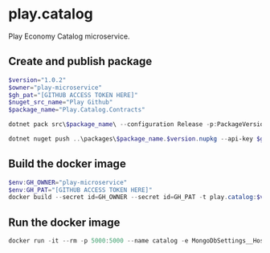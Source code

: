 # play.catalog
Play Economy Catalog microservice.

## Create and publish package
```powershell
$version="1.0.2"
$owner="play-microservice"
$gh_pat="[GITHUB ACCESS TOKEN HERE]"
$nuget_src_name="Play Github"
$package_name="Play.Catalog.Contracts"

dotnet pack src\$package_name\ --configuration Release -p:PackageVersion=$version -p:RepositoryUrl=https://github.com/$owner/play.catalog -o ..\packages

dotnet nuget push ..\packages\$package_name.$version.nupkg --api-key $gh_pat --source $nuget_src_name
```

## Build the docker image
```powershell
$env:GH_OWNER="play-microservice"
$env:GH_PAT="[GITHUB ACCESS TOKEN HERE]"
docker build --secret id=GH_OWNER --secret id=GH_PAT -t play.catalog:$version .
```

## Run the docker image
```powershell
docker run -it --rm -p 5000:5000 --name catalog -e MongoDbSettings__Host=mongo -e RabbitMQSettings__Host=rabbitmq --network playinfra_default play.catalog:$version
```
